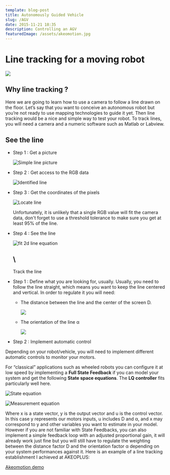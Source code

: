 ```yaml
---
template: blog-post
title: Autonomously Guided Vehicle
slug: /AGV
date: 2015-11-21 18:35
description: Controlling an AGV
featuredImage: /assets/akeomotion.jpg
---
```

<!--StartFragment-->

# Line tracking for a moving robot

![](/assets/akeomotion.jpg)

## Why line tracking ?

Here we are going to learn how to use a camera to follow a line drawn on the floor. Let’s say that you want to conceive an autonomous robot but you’re not ready to use mapping technologies to guide it yet. Then line tracking would be a nice and simple way to test your robot. To track lines, you will need a camera and a numeric software such as Matlab or Labview.

## See the line

* Step 1 : Get a picture

  ![Simple line picture](/assets/lt1.png)
* Step 2 : Get access to the RGB data

  ![Identified line](/assets/lt2.png)
* Step 3 : Get the coordinates of the pixels

  ![Locate line](/assets/lt3.png)

  Unfortunately, it is unlikely that a single RGB value will fit the camera data, don't forget to use a threshold tolerance to make sure you get at least 95% of the line.
* Step 4 : See the line

  ![fit 2d line equation](/assets/lt5.png)

  ## \
  Track the line
* Step 1 : Define what you are looking for, usually. Usually, you need to follow the line straight, which means you want to keep the line centered and vertical. In order to regulate it you will need:

  * The distance between the line and the center of the screen D.

    ![](/assets/eq_distance.gif)
  * The orientation of the line α

    ![](/assets/eq_orientation.gif)
* Step 2 : Implement automatic control

Depending on your robot/vehicle, you will need to implement different automatic controls to monitor your motors. 

For “classical” applications such as wheeled robots you can configure it at low speed by implementing a **Full State Feedback** if you can model your system and get the following **State space equations**. The **LQ controller** fits particularly well here.

![State equation](/assets/eq_states.gif)

![Measurement equation](/assets/eq_output.gif)

Where x is a state vector, y is the output vector and u is the control vector. In this case y represents our motors inputs, u includes D and α, and x may correspond to y and other variables you want to estimate in your model. However if you are not familiar with State Feedbacks, you can also implement a simple feedback loop with an adjusted proportional gain, it will already work just fine but you will still have to regulate the weighting between the distance factor D and the orientation factor α depending on your system performances against it. Here is an example of a line tracking establishment I achieved at AKEOPLUS:

[Akeomotion demo](https://www.youtube.com/embed/htx5c2Kiee0)

<!--EndFragment-->